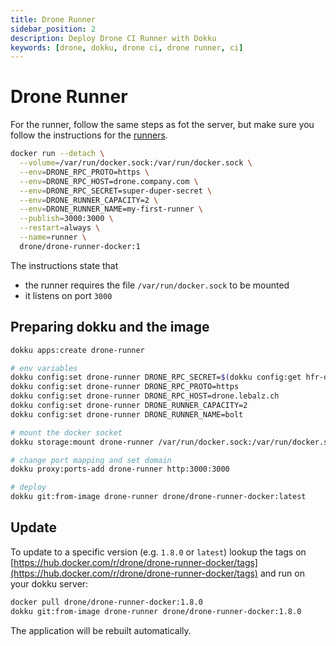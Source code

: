 ```yaml
---
title: Drone Runner
sidebar_position: 2
description: Deploy Drone CI Runner with Dokku
keywords: [drone, dokku, drone ci, drone runner, ci]
---
```

# Drone Runner

For the runner, follow the same steps as fot the server, but make sure you
follow the instructions for the [runners](https://docs.drone.io/runner/docker/installation/linux/).

```bash {3-7}
docker run --detach \
  --volume=/var/run/docker.sock:/var/run/docker.sock \
  --env=DRONE_RPC_PROTO=https \
  --env=DRONE_RPC_HOST=drone.company.com \
  --env=DRONE_RPC_SECRET=super-duper-secret \
  --env=DRONE_RUNNER_CAPACITY=2 \
  --env=DRONE_RUNNER_NAME=my-first-runner \
  --publish=3000:3000 \
  --restart=always \
  --name=runner \
  drone/drone-runner-docker:1
```

The instructions state that

- the runner requires the file `/var/run/docker.sock` to be mounted
- it listens on port `3000`

## Preparing dokku and the image

```bash
dokku apps:create drone-runner

# env variables
dokku config:set drone-runner DRONE_RPC_SECRET=$(dokku config:get hfr-drone-server DRONE_RPC_SECRET)
dokku config:set drone-runner DRONE_RPC_PROTO=https
dokku config:set drone-runner DRONE_RPC_HOST=drone.lebalz.ch
dokku config:set drone-runner DRONE_RUNNER_CAPACITY=2
dokku config:set drone-runner DRONE_RUNNER_NAME=bolt

# mount the docker socket
dokku storage:mount drone-runner /var/run/docker.sock:/var/run/docker.sock

# change port mapping and set domain
dokku proxy:ports-add drone-runner http:3000:3000

# deploy
dokku git:from-image drone-runner drone/drone-runner-docker:latest
```

## Update
To update to a specific version (e.g. `1.8.0` or `latest`) lookup the tags on [https://hub.docker.com/r/drone/drone-runner-docker/tags](https://hub.docker.com/r/drone/drone-runner-docker/tags) and run on your dokku server:

```bash
docker pull drone/drone-runner-docker:1.8.0
dokku git:from-image drone-runner drone/drone-runner-docker:1.8.0
```

The application will be rebuilt automatically.